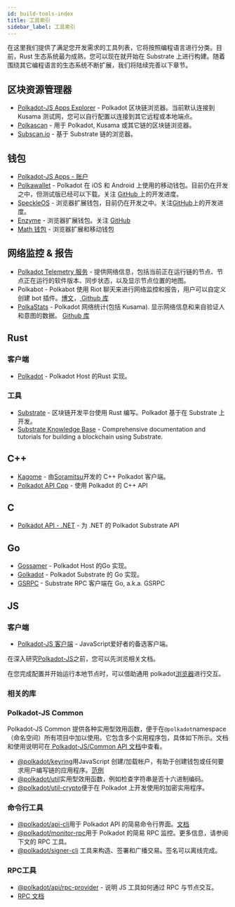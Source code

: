 ```yaml
---
id: build-tools-index
title: 工具索引
sidebar_label: 工具索引
---
```


在这里我们提供了满足您开发需求的工具列表，它将按照编程语言进行分类。目前，Rust 生态系统最为成熟，您可以现在就开始在 Substrate 上进行构建。随着围绕其它编程语言的生态系统不断扩展，我们将陆续完善以下章节。

## 区块资源管理器

- [Polkadot-JS Apps Explorer](https://polkadot.js.org/apps/#/explorer) - Polkadot 区块链浏览器。当前默认连接到 Kusama 测试网，您可以自行配置以连接到其它远程或本地端点。
- [Polkascan](https://polkascan.io/) - 用于 Polkadot, Kusama 或其它链的区块链浏览器。
- [Subscan.io](https://subscan.io) - 基于 Substrate 链的浏览器。

## 钱包

- [Polkadot-JS Apps - 账户](https://polkadot.js.org/apps/#/accounts)
- [Polkawallet](https://polkawallet.io/) - Polkadot 在 iOS 和 Android 上使用的移动钱包。目前仍在开发之中，但测试版已经可以下载。关注 [ GitHub ](https://github.com/polkawallet-io/polkawallet-RN)上的开发进度。
- [SpeckleOS](https://www.speckleos.io/) - 浏览器扩展钱包，目前仍在开发之中。关注[GitHub](https://github.com/SpeckleOS/speckle-browser-extension)上的开发进度。
- [Enzyme](http://blockxlabs.com/) - 浏览器扩展钱包。关注 [GitHub](https://github.com/blockxlabs/enzyme/)
- [Math 钱包](https://www.mathwallet.org) - 浏览器扩展和移动钱包

## 网络监控 & 报告

- [Polkadot Telemetry 服务](https://telemetry.polkadot.io/) - 提供网络信息，包括当前正在运行链的节点、节点正在运行的软件版本、同步状态，以及显示节点位置的地图。
- Polkabot - Polkabot 使用 Riot 聊天来进行网络监控和报告，用户可以自定义创建 bot 插件。[博文](https://medium.com/polkadot-network/polkabot-a3dba18c20c8)，[ Github 库](https://gitlab.com/Polkabot/polkabot)
- [PolkaStats](https://polkastats.io/) - Polkadot 网络统计(包括 Kusama). 显示网络信息和来自验证人和意图的数据。 [ Github 库](https://github.com/Colm3na/polkastats-v2/)

## Rust

### 客户端

- [Polkadot](https://github.com/paritytech/polkadot) - Polkadot Host 的Rust 实现。

### 工具

- [Substrate](https://github.com/paritytech/substrate) - 区块链开发平台使用 Rust 编写。Polkadot 基于在 Substrate 上开发。
- [Substrate Knowledge Base](https://substrate.dev/docs/en/knowledgebase/learn-substrate) - Comprehensive documentation and tutorials for building a blockchain using Substrate.

## C++

- [Kagome](https://github.com/soramitsu/kagome) - 由[Soramitsu](https://github.com/soramitsu)开发的 C++ Polkadot 客户端。
- [Polkadot API Cpp](https://github.com/usetech-llc/polkadot_api_cpp) - 使用 Polkadot 的 C++ API

## C

- [Polkadot API - .NET](https://github.com/usetech-llc/polkadot_api_dotnet) - 为 .NET 的 Polkadot Substrate API

## Go

- [Gossamer](https://github.com/ChainSafe/gossamer) - Polkadot Host 的Go 实现。
- [Golkadot](https://github.com/opennetsys/golkadot) - Polkadot Substrate 的 Go 实现。
- [GSRPC](https://github.com/centrifuge/go-substrate-rpc-client/) - Substrate RPC 客户端在 Go, a.k.a. GSRPC

## JS

### 客户端

- [Polkadot-JS 客户端](https://github.com/polkadot-js/client) - JavaScript爱好者的备选客户端。

在深入研究[Polkadot-JS](https://polkadot.js.org)之前，您可以先浏览相关文档。

在您完成配置并开始运行本地节点时，可以借助通用 polkadot[浏览器](https://polkadot.js.org/apps/#/explorer)进行交互。

### 相关的库

### Polkadot-JS Common

Polkadot-JS Common 提供各种实用型效用函数，便于在`@polkadot`namespace（命名空间）所有项目中加以使用。它包含多个实用程序包，具体如下所示。文档和使用说明可在[ Polkadot-JS/Common API 文档](https://polkadot.js.org/common/)中查看。

- [@polkadot/keyring](https://polkadot.js.org/common/keyring/)用JavaScript 创建/加载帐户，有助于创建钱包或任何要求用户编写链的应用程序。[范例](https://polkadot.js.org/common/examples/keyring/)
- [@polkadot/util](https://polkadot.js.org/common/util/)实用型效用函数，例如检查字符串是否十六进制编码。
- [@polkadot/util-crypto](https://polkadot.js.org/common/util-crypto/)便于在 Polkadot 上开发使用的加密实用程序。

### 命令行工具

- [@polkadot/api-cli](https://github.com/polkadot-js/tools/tree/master/packages/api-cli)用于 Polkadot API 的简易命令行界面。[文档](https://polkadot.js.org/api/api/)
- [@polkadot/monitor-rpc](https://github.com/polkadot-js/tools/tree/master/packages/monitor-rpc)用于 Polkadot 的简易 RPC 监控。更多信息，请参阅下文的 RPC 工具。
- [@polkadot/signer-cli](https://github.com/polkadot-js/tools/tree/master/packages/signer-cli) 工具来构造、签署和广播交易。签名可以离线完成。

### RPC工具

- [@polkadot/api/rpc-provider](https://github.com/polkadot-js/api/tree/master/packages/rpc-provider) - 说明 JS 工具如何通过 RPC 与节点交互。
- [RPC 文档](https://polkadot.js.org/api/substrate/rpc.html)
